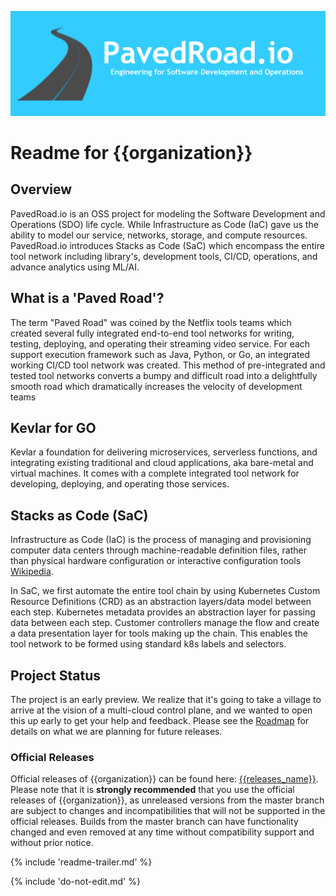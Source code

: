 <p align="center"><img src="https://github.com/pavedroad-io/kevlar-repo/blob/master/assets/images/banner.png" alt="PavedRoad.io"></p>

# Readme for {{organization}}
## Overview
PavedRoad.io is an OSS project for modeling the Software Development and Operations (SDO) life cycle.  While Infrastructure as Code (IaC) gave us the ability to model our service, networks, storage, and compute resources.  PavedRoad.io introduces Stacks as Code (SaC) which encompass the entire tool network including library's, development tools, CI/CD, operations, and advance analytics using ML/AI. 

## What is a 'Paved Road'?
The term "Paved Road" was coined by the Netflix tools teams which created several fully integrated end-to-end tool networks for writing, testing, deploying, and operating their streaming video service. For each support execution framework such as Java, Python, or Go, an integrated working CI/CD tool network was created.  This method of pre-integrated and tested tool networks converts a bumpy and difficult road into a delightfully smooth road which dramatically increases the velocity of development teams

## Kevlar for GO
Kevlar a foundation for delivering microservices, serverless functions, and integrating existing traditional and cloud applications, aka bare-metal and virtual machines.  It comes with a complete integrated tool network for developing, deploying, and operating those services. 

## Stacks as Code (SaC)
Infrastructure as Code (IaC) is the process of managing and provisioning computer data centers through machine-readable definition files, rather than physical hardware configuration or interactive configuration tools [Wikipedia](https://en.wikipedia.org/wiki/Infrastructure_as_code).

In SaC, we first automate the entire tool chain by using Kubernetes Custom Resource Definitions (CRD) as an abstraction layers/data model between each step.  Kubernetes metadata provides an abstraction layer for passing data between each step.  Customer controllers manage the flow and create a data presentation layer for tools making up the chain.  This enables the tool network to be formed using standard k8s labels and selectors.

## Project Status

The project is an early preview. We realize that it's going to take a village to arrive at the vision of a multi-cloud control plane, and we wanted to open this up early to get your help and feedback. Please see the [Roadmap]({{roadmap}}) for details on what we are planning for future releases. 

### Official Releases

Official releases of {{organization}} can be found here:
[{{releases_name}}]({{releases_link}}).
Please note that it is **strongly recommended** that you use the official releases
of {{organization}}, as unreleased versions from the master branch are subject to
changes and incompatibilities that will not be supported in the official releases.
Builds from the master branch can have functionality changed and even removed
at any time without compatibility support and without prior notice.

{% include 'readme-trailer.md' %}

{% include 'do-not-edit.md' %}
